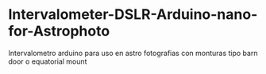 # Intervalometer-DSLR-Arduino-nano-for-Astrophoto
Intervalometro arduino para uso en astro fotografias con monturas tipo barn door o equatorial mount

